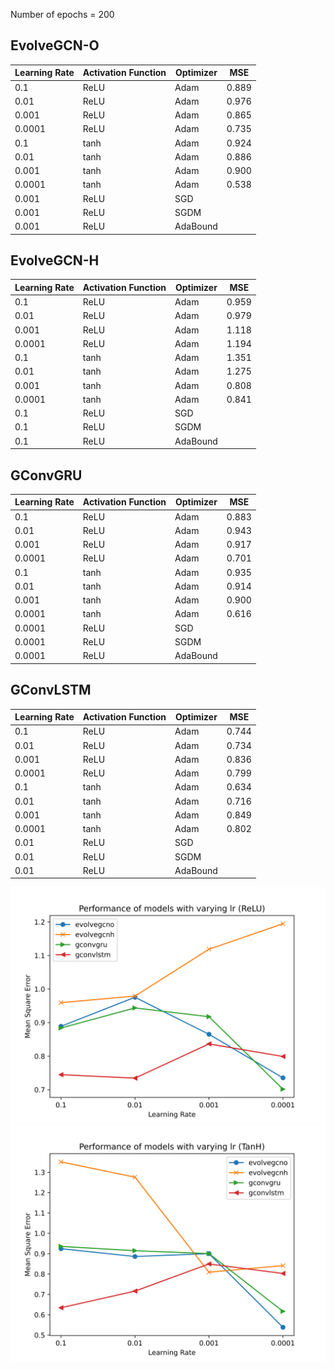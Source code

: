 Number of epochs = 200


## EvolveGCN-O
| Learning Rate | Activation Function | Optimizer | MSE |
| --- | ---------- | ---- | --- | 
| 0.1 | ReLU | Adam |  0.889|  
| 0.01 | ReLU | Adam | 0.976|
| 0.001 | ReLU |Adam | 0.865|
| 0.0001 | ReLU |Adam |  0.735|
| 0.1 | tanh | Adam | 0.924 |  
| 0.01 | tanh | Adam | 0.886 |
| 0.001 | tanh |Adam | 0.900|
| 0.0001 | tanh |Adam | 0.538 |
| 0.001 | ReLU |SGD ||
| 0.001 | ReLU |SGDM | |
| 0.001 | ReLU |AdaBound | |


## EvolveGCN-H
| Learning Rate | Activation Function | Optimizer | MSE |
| --- | ---------- | ---- | --- | 
| 0.1 | ReLU | Adam |  0.959|  
| 0.01 | ReLU | Adam | 0.979|
| 0.001 | ReLU |Adam | 1.118|
| 0.0001 | ReLU |Adam |  1.194|
| 0.1 | tanh | Adam | 1.351 |  
| 0.01 | tanh | Adam |1.275 |
| 0.001 | tanh |Adam | 0.808|
| 0.0001 | tanh |Adam |0.841  |
| 0.1 | ReLU | SGD |  |
| 0.1 | ReLU | SGDM |  |
| 0.1 | ReLU | AdaBound |  |

## GConvGRU
| Learning Rate | Activation Function | Optimizer | MSE |
| --- | ---------- | ---- | --- | 
| 0.1 | ReLU | Adam |  0.883|  
| 0.01 | ReLU | Adam | 0.943|
| 0.001 | ReLU |Adam | 0.917|
| 0.0001 | ReLU |Adam |  0.701|
| 0.1 | tanh | Adam | 0.935  |  
| 0.01 | tanh | Adam | 0.914 |
| 0.001 | tanh |Adam | 0.900 |
| 0.0001 | tanh |Adam | 0.616 |
| 0.0001 | ReLU | SGD |  |
| 0.0001 | ReLU | SGDM |  |
| 0.0001 | ReLU | AdaBound| |

## GConvLSTM
| Learning Rate | Activation Function | Optimizer | MSE |
| --- | ---------- | ---- | --- | 
| 0.1 | ReLU | Adam |  0.744|  
| 0.01 | ReLU | Adam | 0.734|
| 0.001 | ReLU |Adam | 0.836|
| 0.0001 | ReLU |Adam |  0.799|
| 0.1 | tanh | Adam | 0.634 |  
| 0.01 | tanh | Adam | 0.716 |
| 0.001 | tanh |Adam | 0.849|
| 0.0001 | tanh |Adam | 0.802 |
| 0.01  | ReLU | SGD |  |
| 0.01  | ReLU | SGDM |  |
| 0.01  | ReLU | AdaBound| |

![Alt text](/plots/MSE_vs_LR_ReLU.png "MSE vs Learning Rate (ReLU)")
![Alt text](/plots/MSE_vs_LR_Tanh.png "MSE vs Learning Rate (TanH)")


